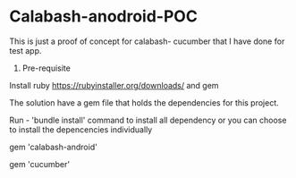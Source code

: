 # Calabash-anodroid-POC
This is just a proof of concept for calabash- cucumber that I have done for test app.

1. Pre-requisite 

Install ruby https://rubyinstaller.org/downloads/ and gem

The solution have a gem file that holds the dependencies for this project.

Run - 'bundle install' command to install all dependency or you can choose to install the depencencies individually 

gem 'calabash-android'

gem 'cucumber'

